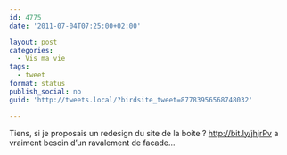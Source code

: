 ```yaml
---
id: 4775
date: '2011-07-04T07:25:00+02:00'

layout: post
categories:
  - Vis ma vie
tags:
  - tweet
format: status
publish_social: no
guid: 'http://tweets.local/?birdsite_tweet=87783956568748032'

---
```


Tiens, si je proposais un redesign du site de la boite ? http://bit.ly/jhjrPv a vraiment besoin d’un ravalement de facade…